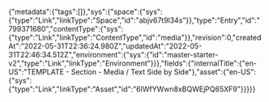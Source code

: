 {"metadata":{"tags":[]},"sys":{"space":{"sys":{"type":"Link","linkType":"Space","id":"abjv67t9l34s"}},"type":"Entry","id":"799371680","contentType":{"sys":{"type":"Link","linkType":"ContentType","id":"media"}},"revision":0,"createdAt":"2022-05-31T22:36:24.980Z","updatedAt":"2022-05-31T22:46:34.512Z","environment":{"sys":{"id":"master-starter-v2","type":"Link","linkType":"Environment"}}},"fields":{"internalTitle":{"en-US":"TEMPLATE - Section - Media / Text Side by Side"},"asset":{"en-US":{"sys":{"type":"Link","linkType":"Asset","id":"6lWfYWwn8xBQWEjPQ65XF9"}}}}}